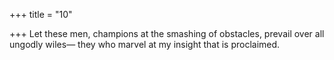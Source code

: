 +++
title = "10"

+++
Let these men, champions at the smashing of obstacles, prevail over all  ungodly wiles—
they who marvel at my insight that is proclaimed.